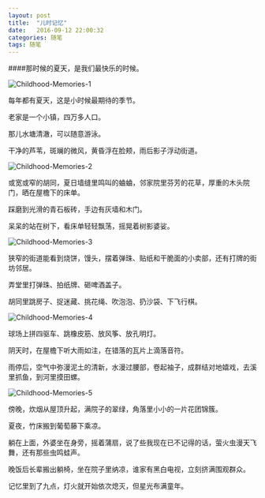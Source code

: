 ```yaml
---
layout: post
title:  "儿时记忆"
date:   2016-09-12 22:00:32
categories: 随笔
tags: 随笔
---
```

####那时候的夏天，是我们最快乐的时候。

![Childhood-Memories-1](http://i.imgur.com/PYSUoQs.jpg)

每年都有夏天，这是小时候最期待的季节。


老家是一个小镇，四万多人口。


那儿水塘清澈，可以随意游泳。


干净的芦苇，斑斓的微风，黄昏浮在脸颊，雨后影子浮动街道。

![Childhood-Memories-2](http://i.imgur.com/1vYhFxI.jpg)

或宽或窄的胡同，夏日墙缝里鸣叫的蛐蛐，邻家院里芬芳的花草，厚重的木头院门，晒在屋檐下的床单。


踩磨到光滑的青石板砖，手边有灰墙和木门。


呆呆的站在树下，看床单轻轻飘荡，摇晃着树影婆娑。


![Childhood-Memories-3](http://i.imgur.com/De9BHom.jpg)


狭窄的街道能看到烧饼，馒头，摆着弹珠、贴纸和干脆面的小卖部，还有打牌的街坊邻居。


弄堂里打弹珠、拍纸牌、砸啤酒盖子。


胡同里跳房子、捉迷藏、挑花绳、吹泡泡、扔沙袋、下飞行棋。

![Childhood-Memories-4](http://i.imgur.com/wKUbAch.jpg)


球场上拼四驱车、跳橡皮筋、放风筝、放孔明灯。


阴天时，在屋檐下听大雨如注，在错落的瓦片上滴落音符。


雨停后，空气中弥漫泥土的清新，水漫过腰部，卷起袖子，成群结对地嬉戏，去溪里抓鱼，到河里摸田螺。

![Childhood-Memories-5](http://i.imgur.com/9qfFKfZ.jpg)

傍晚，炊烟从屋顶升起，满院子的翠绿，角落里小小的一片花团锦簇。


夏夜，竹床搬到葡萄藤下乘凉。


躺在上面，外婆坐在身旁，摇着蒲扇，说了些我现在已不记得的话，萤火虫漫天飞舞，还有那些虫鸣蛙声。


晚饭后长辈搬出躺椅，坐在院子里纳凉，谁家有黑白电视，立刻挤满围观群众。


记忆里到了九点，灯火就开始依次熄灭，但星光布满童年。


